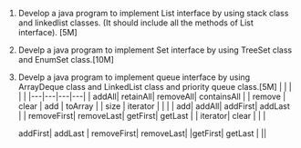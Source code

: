 1. Develop a java program to implement List interface by using stack class and linkedlist classes. (It should include all the methods of List interface). [5M]
2. Develp a java program to implement Set interface by using TreeSet class and EnumSet class.[10M]
3. Develp a java program to implement queue interface by using ArrayDeque class and LinkedList class and priority queue class.[5M]
   | | | | |
   |---|---|---|---|
   | addAll| retainAll| removeAll| containsAll |
   | remove | clear | add | toArray |
   | size | iterator | | |
   | add| addAll| addFirst| addLast |
   | removeFirst| removeLast| getFirst| getLast |
   | iterator| clear | | |

   addFirst| addLast | removeFirst| removeLast|
   |getFirst| getLast | ||
